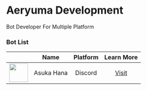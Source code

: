 <h1>Aeryuma Development</h1>
Bot Developer For Multiple Platform

<h3>Bot List</h3>

|      | Name | Platform | Learn More |
:-----:|:-----:|:----------:|:----------:
| <img src="https://cdn.yuzuhanakazawa.repl.co/asuka.jpg" width="50px" height="50px">  | Asuka Hana | Discord | [Visit](https://asukahana.aeryuma.repl.co) |
